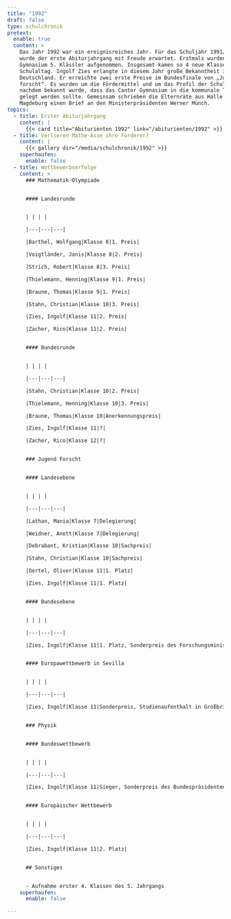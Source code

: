 ```yaml
---
title: "1992"
draft: false
type: schulchronik
pretext:
  enable: true
  content: >
    Das Jahr 1992 war ein ereignisreiches Jahr. Für das Schuljahr 1991/92
    wurde der erste Abiturjahrgang mit Freude erwartet. Erstmals wurden an dem
    Gymnasium 5. Klässler aufgenommen. Insgesamt kamen so 4 neue Klassen zum
    Schulaltag. Ingolf Zies erlangte in diesem Jahr große Bekanntheit in
    Deutschland. Er erreichte zwei erste Preise im Bundesfinale von „Jugend
    forscht“. Es wurden um die Fördermittel und um das Profil der Schule gebangt,
    nachdem bekannt wurde, dass das Cantor Gymnasium in die kommunale Trägerschaft
    gelegt werden sollte. Gemeinsam schrieben die Elternräte aus Halle und
    Magdeburg einen Brief an den Ministerpräsidenten Werner Münch.
topics:
  - title: Erster Abiturjahrgang
    content: |
      {{< card title="Abiturienten 1992" link="/abiturienten/1992" >}}
  - title: Verlieren Mathe-Asse ihre Förderer?
    content: |
      {{< gallery dir="/media/schulchronik/1992" >}}
    superhaufen:
      enable: false
  - title: Wettbewerbserfolge
    content: >
      ### Mathematik-Olympiade


      #### Landesrunde


      | | | |

      |---|---|---|

      |Barthel, Wolfgang|Klasse 8|1. Preis|

      |Voigtländer, Janis|Klasse 8|2. Preis|

      |Strich, Robert|Klasse 8|3. Preis|

      |Thielemann, Henning|Klasse 9|1. Preis|

      |Braune, Thomas|Klasse 9|1. Preis|

      |Stahn, Christian|Klasse 10|3. Preis|

      |Zies, Ingolf|Klasse 11|2. Preis|

      |Zacher, Rico|Klasse 11|2. Preis|


      #### Bundesrunde


      | | | |

      |---|---|---|

      |Stahn, Christian|Klasse 10|2. Preis|

      |Thielemann, Henning|Klasse 10|3. Preis|

      |Braune, Thomas|Klasse 10|Anerkennungspreis|

      |Zies, Ingolf|Klasse 11|?|

      |Zacher, Rico|Klasse 12|?|


      ### Jugend Forscht


      #### Landesebene


      | | | |

      |---|---|---|

      |Lathan, Mania|Klasse 7|Delegierung|

      |Weidner, Anett|Klasse 7|Delegierung|

      |Debrabant, Kristian|Klasse 10|Sachpreis|

      |Stahn, Christian|Klasse 10|Sachpreis|

      |Oertel, Oliver|Klasse 11|1. Platz|

      |Zies, Ingolf|Klasse 11|1. Platz|


      #### Bundesebene


      | | | |

      |---|---|---|

      |Zies, Ingolf|Klasse 11|1. Platz, Sonderpreis des Forschungsministers, Empfang beim Bundespräsidenten|


      #### Europawettbewerb in Sevilla


      | | | |

      |---|---|---|

      |Zies, Ingolf|Klasse 11|Sonderpreis, Studienaufenthalt in Großbritanien|


      ### Physik


      #### Bundeswettbewerb


      | | | |

      |---|---|---|

      |Zies, Ingolf|Klasse 11|Sieger, Sonderpreis des Bundespräsidenten, Preis des Bundesforschungsministers|


      #### Europäischer Wettbewerb


      | | | |

      |---|---|---|

      |Zies, Ingolf|Klasse 11|2. Platz|


      ## Sonstiges


      - Aufnahme erster 4. Klassen des 5. Jahrgangs
    superhaufen:
      enable: false

---
```

